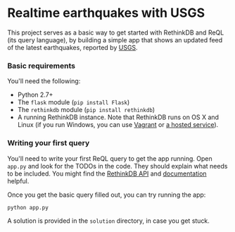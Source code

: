 # Realtime earthquakes with USGS

This project serves as a basic way to get started with RethinkDB and ReQL (its
query language), by building a simple app that shows an updated feed of the
latest earthquakes, reported by [USGS](http://www.usgs.gov/).

### Basic requirements

You'll need the following:

  - Python 2.7+
  - The `flask` module (`pip install Flask`)
  - The `rethinkdb` module (`pip install rethinkdb`)
  - A running RethinkDB instance. Note that RethinkDB runs on OS X and Linux
    (if you run Windows, you can use
    [Vagrant](https://github.com/zoontek/vagrant-rethinkdb) or [a hosted
    service](https://www.compose.io/rethinkdb/)).

### Writing your first query

You'll need to write your first ReQL query to get the app running. Open
`app.py` and look for the TODOs in the code. They should explain what needs to
be included. You might find the [RethinkDB API](http://rethinkdb.com/api) and
[documentation](http://rethinkdb.com/docs) helpful.

Once you get the basic query filled out, you can try running the app:

```
python app.py
```

A solution is provided in the `solution` directory, in case you get stuck.
